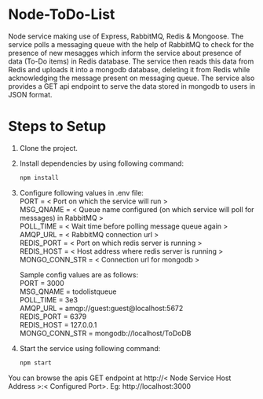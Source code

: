 # Node-ToDo-List

Node service making use of Express, RabbitMQ, Redis &amp; Mongoose. The service polls a messaging queue with the help of RabbitMQ to check for the presence of new mesagges which inform the service about presence of data (To-Do items) in Redis database. The service then reads this data from Redis and uploads it into a mongodb database, deleting it from Redis while acknowledging the message present on messaging queue. The service also provides a GET api endpoint to serve the data stored in mongodb to users in JSON format.


# Steps to Setup
 
 1. Clone the project. 
 
 2. Install dependencies by using following command: <br />
    ````bash 
    npm install
    ````
    
 3. Configure following values in .env file: <br />
    PORT = < Port on which the service will run > <br />
    MSG_QNAME = < Queue name configured (on which service will poll for messages) in RabbitMQ > <br />
    POLL_TIME = < Wait time before polling message queue again > <br />
    AMQP_URL = < RabbitMQ connection url > <br />
    REDIS_PORT = < Port on which redis server is running > <br />
    REDIS_HOST = < Host address where redis server is running > <br />
    MONGO_CONN_STR = < Connection url for mongodb > <br />
    
    Sample config values are as follows: <br />
    PORT = 3000 <br />
    MSG_QNAME = todolistqueue <br />
    POLL_TIME = 3e3 <br />
    AMQP_URL = amqp://guest:guest@localhost:5672 <br />
    REDIS_PORT = 6379 <br />
    REDIS_HOST = 127.0.0.1 <br />
    MONGO_CONN_STR = mongodb://localhost/ToDoDB <br />
    
 4. Start the service using following command: <br />
    ````bash 
    npm start
    ````

You can browse the apis GET endpoint at http://< Node Service Host Address >:< Configured Port>. 
Eg: http://localhost:3000 
